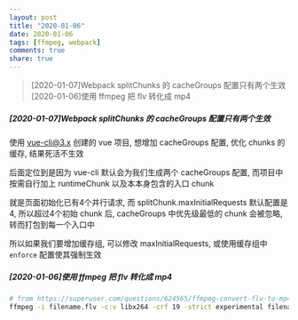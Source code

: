 ```yaml
---
layout: post
title: "2020-01-06"
date: 2020-01-06
tags: [ffmpeg, webpack]
comments: true
share: true
---
```


> [2020-01-07]Webpack splitChunks 的 cacheGroups 配置只有两个生效 <br>
> [2020-01-06]使用 ffmpeg 把 flv 转化成 mp4 <br>

##### [2020-01-07]Webpack splitChunks 的 cacheGroups 配置只有两个生效

使用 vue-cli@3.x 创建的 vue 项目, 想增加 cacheGroups 配置, 优化 chunks 的缓存, 结果死活不生效

后面定位到是因为 vue-cli 默认会为我们生成两个 cacheGroups 配置, 而项目中按需自行加上 runtimeChunk 以及本本身包含的入口 chunk

就是页面初始化已有4个并行请求, 而 splitChunk.maxInitialRequests 默认配置是4, 所以超过4个初始 chunk 后, cacheGroups 中优先级最低的 chunk 会被忽略, 转而打包到每一个入口中

所以如果我们要增加缓存组, 可以修改 maxInitialRequests, 或使用缓存组中 `enforce` 配置使其强制生效

##### [2020-01-06]使用 ffmpeg 把 flv 转化成 mp4

```bash
# from https://superuser.com/questions/624565/ffmpeg-convert-flv-to-mp4-without-losing-quality
ffmpeg -i filename.flv -c:v libx264 -crf 19 -strict experimental filename.mp4
```
